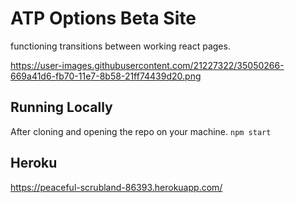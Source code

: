 # ATP Options Beta Site
functioning transitions between working react pages.

https://user-images.githubusercontent.com/21227322/35050266-669a41d6-fb70-11e7-8b58-21ff74439d20.png

## Running Locally
After cloning and opening the repo on your machine.
  `npm start`

## Heroku

https://peaceful-scrubland-86393.herokuapp.com/

